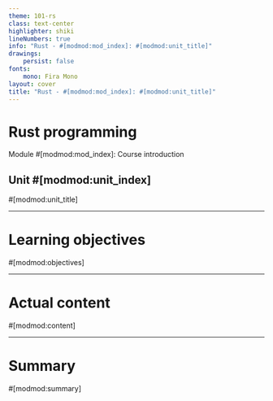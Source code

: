 ```yaml
---
theme: 101-rs
class: text-center
highlighter: shiki
lineNumbers: true
info: "Rust - #[modmod:mod_index]: #[modmod:unit_title]"
drawings:
    persist: false
fonts:
    mono: Fira Mono
layout: cover
title: "Rust - #[modmod:mod_index]: #[modmod:unit_title]"
---
```


# Rust programming

Module #[modmod:mod_index]: Course introduction

## Unit #[modmod:unit_index]

#[modmod:unit_title]

---

# Learning objectives

#[modmod:objectives]

---

# Actual content

#[modmod:content]

---

# Summary

#[modmod:summary]